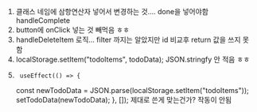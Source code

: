 1.  클래스 네임에 삼항연산자 넣어서 변경하는 것.... done을 넣어야함 handleComplete
2.  button에 onClick 넣는 것 빼먹음 ㅎㅎ
3.  handleDeleteItem 로직... filter 까지는 알았지만 id 비교후 return 값을 쓰지 못함
4.  localStorage.setItem("todoItems", todoData); JSON.stringfy 안 적음 ㅎㅎ
5.      useEffect(() => {
    const newTodoData = JSON.parse(localStorage.setItem("todoItems"));
    setTodoData(newTodoData);
    }, []);
    제대로 쓴게 맞는건가? 작동이 안됨
